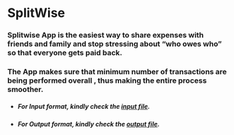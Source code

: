 # SplitWise

### Splitwise App is the easiest way to share expenses with friends and family and stop stressing about “who owes who” so that everyone gets paid back.
### The App makes sure that minimum number of transactions are being performed overall , thus making the entire process smoother.

* ##### For Input format, kindly check the [input file]().
* ##### For Output format, kindly check the [output file]().
